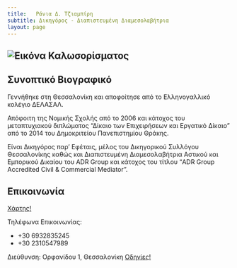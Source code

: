 ```yaml
---
title:   Ράνια Δ. Τζιαμπίρη
subtitle: Δικηγόρος - Διαπιστευμένη Διαμεσολαβήτρια
layout: page
---
```


![Εικόνα Καλωσορίσματος](https://lh3.googleusercontent.com/wYhzh64mTeNWQCXL1Ub7SsBACGyDIS_vXGSrgq5UgtuvEVykidFdsrHXxfxImonYdb7VkdJABfQOW7pW=w1080-h608-p-no-v0 "Εικόνα Καλωσορίσματος")
---

## Συνοπτικό Βιογραφικό 
Γεννήθηκε στη Θεσσαλονίκη και αποφοίτησε από το Ελληνογαλλικό κολέγιο ΔΕΛΑΣΑΛ. 

Απόφοιτη της Νομικής Σχολής από το 2006 και κάτοχος του μεταπτυχιακού διπλώματος “Δίκαιο των Επιχειρήσεων και Εργατικό Δίκαιο” 
από το 2014 του Δημοκριτείου Πανεπιστημίου Θράκης. 

Είναι Δικηγόρος παρ’ Εφέταις, μέλος του Δικηγορικού Συλλόγου Θεσσαλονίκης καθώς 
και Διαπιστευμένη Διαμεσολαβήτρια Αστικού και Εμπορικού Δικαίου του ADR Group και κάτοχος του τίτλου 
“ADR Group Accredited Civil & Commercial Mediator”.

## Επικοινωνία
[Χάρτης!](https://www.google.com/maps/place/%CE%A1%CE%AC%CE%BD%CE%B9%CE%B1+%CE%94.+%CE%A4%CE%B6%CE%B9%CE%B1%CE%BC%CF%80%CE%AF%CF%81%CE%B7+-+%CE%94%CE%B9%CE%BA%CE%B7%CE%B3%CF%8C%CF%81%CE%BF%CF%82,+%CE%94%CE%B9%CE%B1%CF%80%CE%B9%CF%83%CF%84%CE%B5%CF%85%CE%BC%CE%AD%CE%BD%CE%B7+%CE%94%CE%B9%CE%B1%CE%BC/data=!3m1!4b1!4m2!3m1!1s0x14a839a4c14cab9b:0xed75a10ef763eccf "Χάρτης")

Τηλέφωνα Επικοινωνίας:
* +30 6932835245
* +30 2310547989

Διεύθυνση:
Ορφανίδου 1, Θεσσαλονίκη
[Οδηγίες!](https://www.google.com/maps/dir//%CE%A1%CE%AC%CE%BD%CE%B9%CE%B1+%CE%94.+%CE%A4%CE%B6%CE%B9%CE%B1%CE%BC%CF%80%CE%AF%CF%81%CE%B7+-+%CE%94%CE%B9%CE%BA%CE%B7%CE%B3%CF%8C%CF%81%CE%BF%CF%82,+%CE%94%CE%B9%CE%B1%CF%80%CE%B9%CF%83%CF%84%CE%B5%CF%85%CE%BC%CE%AD%CE%BD%CE%B7+%CE%94%CE%B9%CE%B1%CE%BC/@40.6382992,22.866658,12z/data=!4m8!4m7!1m0!1m5!1m1!1s0x14a839a4c14cab9b:0xed75a10ef763eccf!2m2!1d22.9366979!2d40.6383204 "Οδηγίες")


<!--
You can use HTML elements in Markdown, such as the comment element, and they won't
be affected by a markdown parser. However, if you create an HTML element in your
markdown file, you cannot use markdown syntax within that element's contents.
-->
